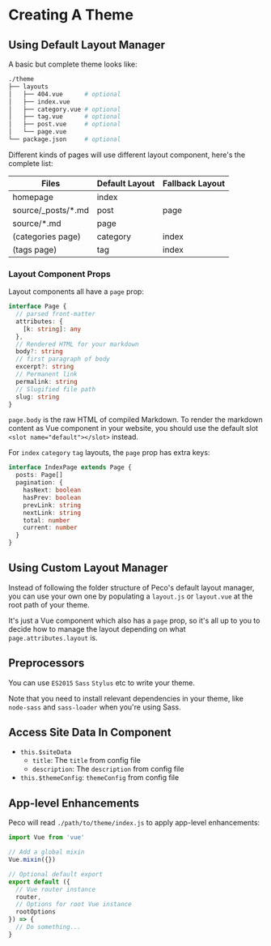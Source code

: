 # Creating A Theme

## Using Default Layout Manager

A basic but complete theme looks like:

```bash
./theme
├── layouts
│   ├── 404.vue      # optional
│   ├── index.vue
│   ├── category.vue # optional
│   ├── tag.vue      # optional
│   ├── post.vue     # optional
│   └── page.vue
└── package.json     # optional
```

Different kinds of pages will use different layout component, here's the complete list:

|Files|Default Layout|Fallback Layout|
|---|---|---|
|homepage|index||
|source/_posts/*.md|post|page|
|source/*.md|page||
|(categories page)|category|index|
|(tags page)|tag|index|

### Layout Component Props

Layout components all have a `page` prop:

```typescript
interface Page {
  // parsed front-matter 
  attributes: {
    [k: string]: any
  },
  // Rendered HTML for your markdown
  body?: string
  // first paragraph of body
  excerpt?: string
  // Permanent link
  permalink: string
  // Slugified file path
  slug: string
}
```

`page.body` is the raw HTML of compiled Markdown. To render the markdown content as Vue component in your website, you should use the default slot `<slot name="default"></slot>` instead.

For `index` `category` `tag` layouts, the `page` prop has extra keys:

```typescript
interface IndexPage extends Page {
  posts: Page[]
  pagination: {
    hasNext: boolean
    hasPrev: boolean
    prevLink: string
    nextLink: string
    total: number
    current: number
  }
}
```

## Using Custom Layout Manager

Instead of following the folder structure of Peco's default layout manager, you can use your own one by populating a `layout.js` or `layout.vue` at the root path of your theme.

It's just a Vue component which also has a `page` prop, so it's all up to you to decide how to manage the layout depending on what `page.attributes.layout` is.

## Preprocessors

You can use `ES2015` `Sass` `Stylus` etc to write your theme.

Note that you need to install relevant dependencies in your theme, like `node-sass` and `sass-loader` when you're using Sass.

## Access Site Data In Component

- `this.$siteData`
  - `title`: The `title` from config file
  - `description`: The `description` from config file
- `this.$themeConfig`: `themeConfig` from config file

## App-level Enhancements

Peco will read `./path/to/theme/index.js` to apply app-level enhancements:

```js
import Vue from 'vue'

// Add a global mixin
Vue.mixin({})

// Optional default export
export default ({
  // Vue router instance
  router,
  // Options for root Vue instance
  rootOptions
}) => {
  // Do something...
}
```
